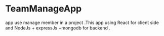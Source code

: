 # TeamManageApp
app use manage member in  a project .This app using React for client side and NodeJs + expressJs +mongodb for backend .

